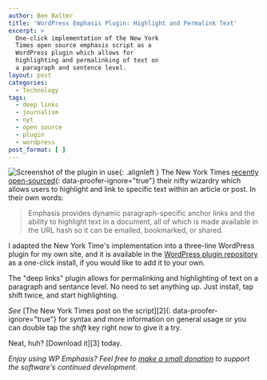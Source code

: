 ```yaml
---
author: Ben Balter
title: 'WordPress Emphasis Plugin: Highlight and Permalink Text'
excerpt: >
  One-click implementation of the New York
  Times open source emphasis script as a
  WordPress plugin which allows for
  highlighting and permalinking of text on
  a paragraph and sentence level.
layout: post
categories:
  - Technology
tags:
  - deep links
  - journalism
  - nyt
  - open source
  - plugin
  - wordpress
post_format: [ ]
---
```


![Screenshot of the plugin in use](http://ben.balter.com/wp-content/uploads/2011/01/emphasis-screenshot.png "Screenshot of Emphasis WordPress Plugin"){: .alignleft } The New York Times [recently open-sourced](http://open.blogs.nytimes.com/2011/01/11/emphasis-update-and-source/){: data-proofer-ignore="true"} their nifty wizardry which allows users to highlight and link to specific text within an article or post. In their own words:

> Emphasis provides dynamic paragraph-specific anchor links and the ability to highlight text in a document, all of which is made available in the URL hash so it can be emailed, bookmarked, or shared.

I adapted the New York Time's implementation into a three-line WordPress plugin for my own site, and it is available in the [WordPress plugin repository](http://wordpress.org/extend/plugins/wp-emphasis/) as a one-click install, if you would like to add it to your own.

The "deep links" plugin allows for permalinking and highlighting of text on a paragraph and sentance level. No need to set anything up. Just install, tap shift twice, and start highlighting.

*See* [The New York Times post on the script][2]{: data-proofer-ignore="true"} for syntax and more information on general usage or you can double tap the *shift* key right now to give it a try.

Neat, huh? [Download it][3] today.

*Enjoy using WP Emphasis? Feel free to [make a small donation](http://ben.balter.com/donate/ "Donate") to support the software's continued development.*

